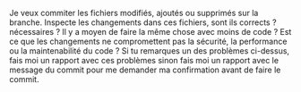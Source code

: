 Je veux commiter les fichiers modifiés, ajoutés ou supprimés sur la branche. 
Inspecte les changements dans ces fichiers, sont ils corrects ? nécessaires ? 
Il y a moyen de faire la même chose avec moins de code ? 
Est ce que les changements ne compromettent pas la sécurité, la performance ou la maintenabilité du code ?
Si tu remarques un des problèmes ci-dessus, fais moi un rapport avec ces problèmes sinon fais moi un rapport avec le message du commit pour me demander ma confirmation avant de faire le commit.
